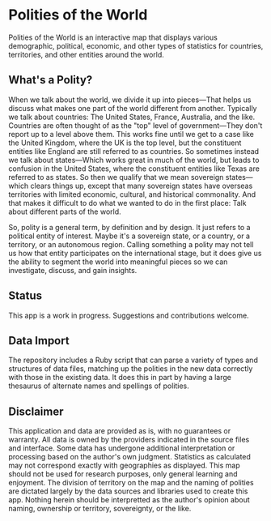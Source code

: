 # Polities of the World
Polities of the World is an interactive map that displays various demographic, political, economic, and other types of statistics for countries, territories, and other entities around the world.

## What's a Polity?
When we talk about the world, we divide it up into pieces—That helps us discuss what makes one part of the world different from another. Typically we talk about countries: The United States, France, Australia, and the like. Countries are often thought of as the "top" level of government—They don't report up to a level above them. This works fine until we get to a case like the United Kingdom, where the UK is the top level, but the constituent entities like England are still referred to as countries. So sometimes instead we talk about states—Which works great in much of the world, but leads to confusion in the United States, where the constituent entities like Texas are referred to as states. So then we qualify that we mean sovereign states—which clears things up, except that many sovereign states have overseas territories with limited economic, cultural, and historical commonality. And that makes it difficult to do what we wanted to do in the first place: Talk about different parts of the world.

So, polity is a general term, by definition and by design. It just refers to a political entity of interest. Maybe it's a sovereign state, or a country, or a territory, or an autonomous region. Calling something a polity may not tell us how that entity participates on the international stage, but it does give us the ability to segment the world into meaningful pieces so we can investigate, discuss, and gain insights.

## Status
This app is a work in progress. Suggestions and contributions welcome.

## Data Import
The repository includes a Ruby script that can parse a variety of types and structures of data files, matching up the polities in the new data correctly with those in the existing data. It does this in part by having a large thesaurus of alternate names and spellings of polities.

## Disclaimer
This application and data are provided as is, with no guarantees or warranty. All data is owned by the providers indicated in the source files and interface. Some data has undergone additional interpretation or processing based on the author's own judgment. Statistics as calculated may not correspond exactly with geographies as displayed. This map should not be used for research purposes, only general learning and enjoyment. The division of territory on the map and the naming of polities are dictated largely by the data sources and libraries used to create this app. Nothing herein should be interpretted as the author's opinion about naming, ownership or territory, sovereignty, or the like.